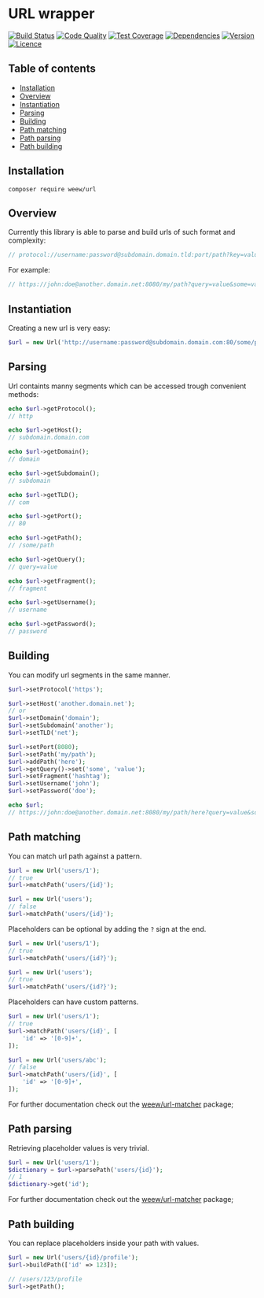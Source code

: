 # URL wrapper

[![Build Status](https://img.shields.io/travis/weew/url.svg)](https://travis-ci.org/weew/url)
[![Code Quality](https://img.shields.io/scrutinizer/g/weew/url.svg)](https://scrutinizer-ci.com/g/weew/url)
[![Test Coverage](https://img.shields.io/coveralls/weew/url.svg)](https://coveralls.io/github/weew/url)
[![Dependencies](https://img.shields.io/versioneye/d/php/weew:url.svg)](https://versioneye.com/php/weew:url)
[![Version](https://img.shields.io/packagist/v/weew/url.svg)](https://packagist.org/packages/weew/url)
[![Licence](https://img.shields.io/packagist/l/weew/url.svg)](https://packagist.org/packages/weew/url)

## Table of contents

- [Installation](#installation)
- [Overview](#overview)
- [Instantiation](#instantiation)
- [Parsing](#parsing)
- [Building](#building)
- [Path matching](#path-matching)
- [Path parsing](#path-parsing)
- [Path building](#path-building)

## Installation

`composer require weew/url`

## Overview

Currently this library is able to parse and build urls of such format and complexity:

```php
// protocol://username:password@subdomain.domain.tld:port/path?key=value#fragment
```

For example:

```php
// https://john:doe@another.domain.net:8080/my/path?query=value&some=value#hashtag
```

## Instantiation

Creating a new url is very easy:

```php
$url = new Url('http://username:password@subdomain.domain.com:80/some/path?query=value#fragment');
```

## Parsing

Url containts manny segments which can be accessed trough convenient methods:

```php
echo $url->getProtocol();
// http

echo $url->getHost();
// subdomain.domain.com

echo $url->getDomain();
// domain

echo $url->getSubdomain();
// subdomain

echo $url->getTLD();
// com

echo $url->getPort();
// 80

echo $url->getPath();
// /some/path

echo $url->getQuery();
// query=value

echo $url->getFragment();
// fragment

echo $url->getUsername();
// username

echo $url->getPassword();
// password
```

## Building

You can modify url segments in the same manner.

```php
$url->setProtocol('https');

$url->setHost('another.domain.net');
// or
$url->setDomain('domain');
$url->setSubdomain('another');
$url->setTLD('net');

$url->setPort(8080);
$url->setPath('my/path');
$url->addPath('here');
$url->getQuery()->set('some', 'value');
$url->setFragment('hashtag');
$url->setUsername('john');
$url->setPassword('doe');

echo $url;
// https://john:doe@another.domain.net:8080/my/path/here?query=value&some=value#hashtag
```

## Path matching

You can match url path against a pattern.

```php
$url = new Url('users/1');
// true
$url->matchPath('users/{id}');

$url = new Url('users');
// false
$url->matchPath('users/{id}');
```

Placeholders can be optional by adding the `?` sign at the end.

```php
$url = new Url('users/1');
// true
$url->matchPath('users/{id?}');

$url = new Url('users');
// true
$url->matchPath('users/{id?}');
```

Placeholders can have custom patterns.

```php
$url = new Url('users/1');
// true
$url->matchPath('users/{id}', [
    'id' => '[0-9]+',
]);

$url = new Url('users/abc');
// false
$url->matchPath('users/{id}', [
    'id' => '[0-9]+',
]);
```

For further documentation check out the [weew/url-matcher](https://github.com/weew/url-matcher) package;

## Path parsing

Retrieving placeholder values is very trivial.

```php
$url = new Url('users/1');
$dictionary = $url->parsePath('users/{id}');
// 1
$dictionary->get('id');
```

For further documentation check out the [weew/url-matcher](https://github.com/weew/url-matcher) package;

## Path building

You can replace placeholders inside your path with values.

```php
$url = new Url('users/{id}/profile');
$url->buildPath(['id' => 123]);

// /users/123/profile
$url->getPath();
```
